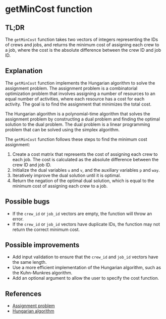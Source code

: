 # getMinCost function

## TL;DR

The `getMinCost` function takes two vectors of integers representing the IDs of crews and jobs, and returns the minimum cost of assigning each crew to a job, where the cost is the absolute difference between the crew ID and job ID.

## Explanation

The `getMinCost` function implements the Hungarian algorithm to solve the assignment problem. The assignment problem is a combinatorial optimization problem that involves assigning a number of resources to an equal number of activities, where each resource has a cost for each activity. The goal is to find the assignment that minimizes the total cost.

The Hungarian algorithm is a polynomial-time algorithm that solves the assignment problem by constructing a dual problem and finding the optimal solution to the dual problem. The dual problem is a linear programming problem that can be solved using the simplex algorithm.

The `getMinCost` function follows these steps to find the minimum cost assignment:

1. Create a cost matrix that represents the cost of assigning each crew to each job. The cost is calculated as the absolute difference between the crew ID and job ID.
2. Initialize the dual variables `u` and `v`, and the auxiliary variables `p` and `way`.
3. Iteratively improve the dual solution until it is optimal.
4. Return the negation of the optimal dual solution, which is equal to the minimum cost of assigning each crew to a job.

## Possible bugs

- If the `crew_id` or `job_id` vectors are empty, the function will throw an error.
- If the `crew_id` or `job_id` vectors have duplicate IDs, the function may not return the correct minimum cost.

## Possible improvements

- Add input validation to ensure that the `crew_id` and `job_id` vectors have the same length.
- Use a more efficient implementation of the Hungarian algorithm, such as the Kuhn-Munkres algorithm.
- Add an optional argument to allow the user to specify the cost function.

## References

- [Assignment problem](https://en.wikipedia.org/wiki/Assignment_problem)
- [Hungarian algorithm](https://en.wikipedia.org/wiki/Hungarian_algorithm)

